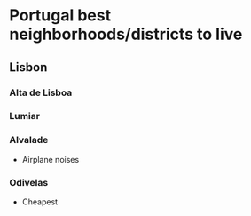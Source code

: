 # Portugal best neighborhoods/districts to live

## Lisbon

### Alta de Lisboa

### Lumiar

### Alvalade
- Airplane noises

### Odivelas

- Cheapest
